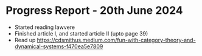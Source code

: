 # Progress Report - 20th June 2024

* Started reading lawvere
* Finished article I, and started article II (upto page 39)
* Read up https://cdsmithus.medium.com/fun-with-category-theory-and-dynamical-systems-f470ea5e7809
